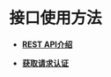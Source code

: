 # 接口使用方法<a name="apig-zh-api-180713010"></a>

-   **[REST API介绍](REST-API介绍.md)**  

-   **[获取请求认证](获取请求认证.md)**  


